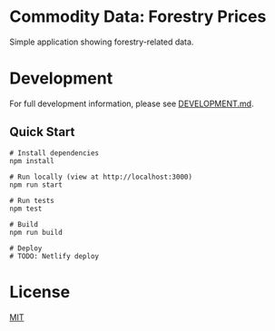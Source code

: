 # Commodity Data: Forestry Prices

Simple application showing forestry-related data.

# Development

For full development information, please see [DEVELOPMENT.md](DEVELOPMENT.md).

## Quick Start


```
# Install dependencies
npm install

# Run locally (view at http://localhost:3000)
npm run start

# Run tests
npm test

# Build
npm run build

# Deploy
# TODO: Netlify deploy
```

# License

[MIT](LICENSE)
